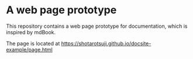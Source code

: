 # A web page prototype

This repository contains a web page prototype for documentation, which is inspired by mdBook.

The page is located at https://shotarotsuji.github.io/docsite-example/page.html
